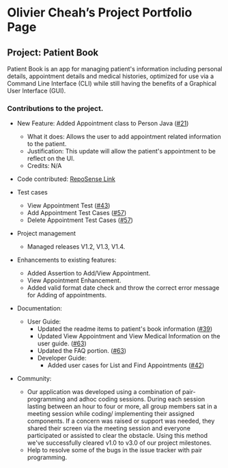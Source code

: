 # Olivier Cheah’s Project Portfolio Page

## Project: Patient Book 
Patient Book is an app for managing patient's information including personal details, appointment details and  medical histories, optimized for use via a Command Line Interface (CLI) while still having the benefits of a Graphical User Interface (GUI).

### Contributions to the project.

* New Feature: Added Appointment class to Person Java ([#21](https://github.com/AY2021S2-TIC4002-F18-4/tp2/pull/21)) 
  * What it does: Allows the user to add appointment related information to the patient. 
  * Justification: This update will allow the patient's appointment to be reflect on the UI.
  * Credits: N/A

* Code contributed: [RepoSense Link](https://nus-tic4002-ay2021s2.github.io/tp-dashboard/?search=&sort=groupTitle&sortWithin=title&timeframe=commit&mergegroup=&groupSelect=groupByRepos&breakdown=true&checkedFileTypes=docs~functional-code~test-code~other&since=)
 
* Test cases
    * View Appointment Test ([#43](https://github.com/AY2021S2-TIC4002-F18-4/tp2/pull/43))
    * Add Appointment Test Cases ([#57](https://github.com/AY2021S2-TIC4002-F18-4/tp2/pull/57))
    * Delete Appointment Test Cases ([#57](https://github.com/AY2021S2-TIC4002-F18-4/tp2/pull/57))
    
* Project management
    * Managed releases V1.2, V1.3, V1.4. 
     
* Enhancements to existing features:
  * Added Assertion to Add/View Appointment.
  * View Appointment Enhancement.
  * Added valid format date check and throw the correct error message for Adding of appointments. 

* Documentation:
  * User Guide:
    * Updated the readme items to patient's book information ([#39](https://github.com/AY2021S2-TIC4002-F18-4/tp2/pull/39))
    * Updated View Appointment and View Medical Information on the user guide. ([#63](https://github.com/AY2021S2-TIC4002-F18-4/tp2/pull/63))
    * Updated the FAQ portion. ([#63](https://github.com/AY2021S2-TIC4002-F18-4/tp2/pull/63))
    * Developer Guide:
      * Added user cases for List and Find Appointments ([#42](https://github.com/AY2021S2-TIC4002-F18-4/tp2/pull/42))
      
* Community:
  * Our application was developed using a combination of pair-programming and adhoc coding sessions. During each session lasting between an hour to four or more, all group members sat in a meeting session while coding/ implementing their assigned components. If a concern was raised or support was needed, they shared their screen via the meeting session and everyone participated or assisted to clear the obstacle. Using this method we've successfully cleared v1.0 to v3.0 of our project milestones. 
  * Help to resolve some of the bugs in the issue tracker with pair programming.
 
